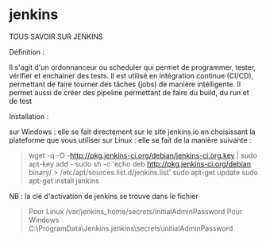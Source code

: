 # jenkins

TOUS SAVOIR SUR JENKINS

Définition : 

Il s'agit d'un ordonnanceur ou scheduler qui permet de programmer, tester, vérifier et enchainer des tests.
Il est utilisé en intégration continue (CI/CD), permettant de faire tourner des tâches (jobs) de manière intélligente.
Il permet aussi de créer des pipeline permettant de faire du build, du run et de test

Installation : 

sur Windows : elle se fait directement sur le site jenkins.io en choisissant la plateforme que vous utiliser
sur Linux : elle se fait de la manière suivante : 

  > wget -q -O -http://pkg.jenkins-ci.org/debian/jenkins-ci.org.key | sudo apt-key add -
  > sudo sh -c 'echo deb http://pkg.jenkins-ci.org/debian binary/ > /etc/apt/sources.list.d/jenkins.list'
  > sudo apt-get update
  > sudo apt-get install jenkins

NB : la clé d'activation de jenkins se trouve dans le fichier 
  > Pour Linux /var/jenkins_home/secrets/initialAdminPassword
  > Pour Windows C:\ProgramData\Jenkins\.jenkins\secrets\initialAdminPassword
